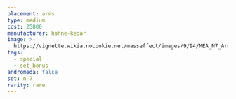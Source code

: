 ```yaml
---
placement: arms
type: medium
cost: 25800
manufacturer: hahne-kedar
image: >-
  https://vignette.wikia.nocookie.net/masseffect/images/9/94/MEA_N7_Arms.png/revision/latest?cb=20180507215258
tags:
  - special
  - set_bonus
andromeda: false
set: n-7
rarity: rare
---
```

